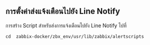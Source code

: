 ## การตั้งค่าส่งแจ้งเตือนไปยัง Line Notify

การสร้าง Script สำหรับส่งการแจ้งเตือนไปยัง Line Notify  ไปที่ 

~~~
cd  zabbix-docker/zbx_env/usr/lib/zabbix/alertscripts
~~~
